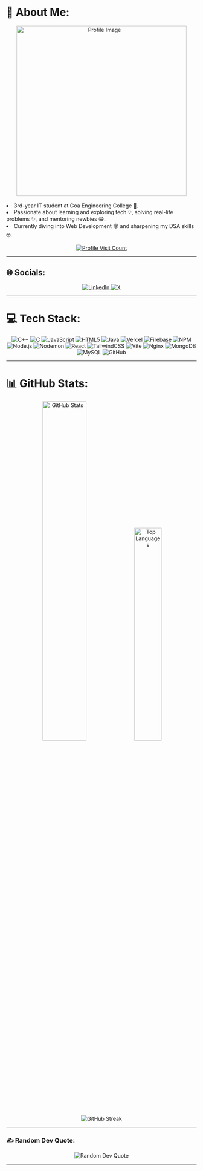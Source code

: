 # 💫 About Me:

<div align="center"> 
    <img height="450" src="https://i.postimg.cc/9XLXQ5gH/beauty.png" alt="Profile Image">
</div>

<br>

<div align="left">
    <li>3rd-year IT student at Goa Engineering College 🏢.</li>
    <li>Passionate about learning and exploring tech 💡, solving real-life problems ✨, and mentoring newbies 😁.</li>
    <li>Currently diving into Web Development 🕸️ and sharpening my DSA skills 🤓.</li>
</div>

<br>

<div align="center">
    <a href="https://visitcount.itsvg.in">
        <img src="https://komarev.com/ghpvc/?username=Sidnaik04&color=blue&style=for-the-badge" alt="Profile Visit Count">
    </a>
</div>

---

## 🌐 Socials:
<div align="center">
    <a href="https://linkedin.com/in/sidhant-naik-887690256">
        <img src="https://img.shields.io/badge/LinkedIn-%230077B5.svg?style=for-the-badge&logo=linkedin&logoColor=white" alt="LinkedIn">
    </a>
    <a href="https://x.com/De_AnoN04">
        <img src="https://img.shields.io/badge/X-black.svg?style=for-the-badge&logo=X&logoColor=white" alt="X">
    </a>
</div>

---

# 💻 Tech Stack:

<div align="center">
    <img src="https://img.shields.io/badge/c++-%2300599C.svg?style=for-the-badge&logo=c%2B%2B&logoColor=white" alt="C++">
    <img src="https://img.shields.io/badge/c-%2300599C.svg?style=for-the-badge&logo=c&logoColor=white" alt="C">
    <img src="https://img.shields.io/badge/javascript-%23323330.svg?style=for-the-badge&logo=javascript&logoColor=%23F7DF1E" alt="JavaScript">
    <img src="https://img.shields.io/badge/html5-%23E34F26.svg?style=for-the-badge&logo=html5&logoColor=white" alt="HTML5">
    <img src="https://img.shields.io/badge/java-%23ED8B00.svg?style=for-the-badge&logo=openjdk&logoColor=white" alt="Java">
    <img src="https://img.shields.io/badge/vercel-%23000000.svg?style=for-the-badge&logo=vercel&logoColor=white" alt="Vercel">
    <img src="https://img.shields.io/badge/firebase-%23039BE5.svg?style=for-the-badge&logo=firebase" alt="Firebase">
    <img src="https://img.shields.io/badge/NPM-%23CB3837.svg?style=for-the-badge&logo=npm&logoColor=white" alt="NPM">
    <img src="https://img.shields.io/badge/node.js-6DA55F?style=for-the-badge&logo=node.js&logoColor=white" alt="Node.js">
    <img src="https://img.shields.io/badge/NODEMON-%23323330.svg?style=for-the-badge&logo=nodemon&logoColor=%BBDEAD" alt="Nodemon">
    <img src="https://img.shields.io/badge/react-%2320232a.svg?style=for-the-badge&logo=react&logoColor=%2361DAFB" alt="React">
    <img src="https://img.shields.io/badge/tailwindcss-%2338B2AC.svg?style=for-the-badge&logo=tailwind-css&logoColor=white" alt="TailwindCSS">
    <img src="https://img.shields.io/badge/vite-%23646CFF.svg?style=for-the-badge&logo=vite&logoColor=white" alt="Vite">
    <img src="https://img.shields.io/badge/nginx-%23009639.svg?style=for-the-badge&logo=nginx&logoColor=white" alt="Nginx">
    <img src="https://img.shields.io/badge/MongoDB-%234ea94b.svg?style=for-the-badge&logo=mongodb&logoColor=white" alt="MongoDB">
    <img src="https://img.shields.io/badge/mysql-4479A1.svg?style=for-the-badge&logo=mysql&logoColor=white" alt="MySQL">
    <img src="https://img.shields.io/badge/github-%23121011.svg?style=for-the-badge&logo=github&logoColor=white" alt="GitHub">
</div>

---

# 📊 GitHub Stats:

<div align="center">
    <div align="center">
    <img src="https://github-readme-stats.vercel.app/api?username=Sidnaik04&theme=radical&hide_border=false&include_all_commits=true&count_private=false" alt="GitHub Stats" width="48%">
    <img src="https://github-readme-stats.vercel.app/api/top-langs/?username=Sidnaik04&theme=radical&hide_border=false&include_all_commits=true&count_private=false&layout=compact" alt="Top Languages" width="38%">
</div>
    <br/>
    <img src="https://github-readme-streak-stats.herokuapp.com/?user=Sidnaik04&theme=radical&hide_border=false" alt="GitHub Streak">
</div>

---

### ✍️ Random Dev Quote:

<div align="center">
    <img src="https://quotes-github-readme.vercel.app/api?type=vetical&theme=radical" alt="Random Dev Quote">
</div>

---


<!---
Sidnaik04/Sidnaik04 is a ✨ special ✨ repository because its `README.md` (this file) appears on your GitHub profile.
You can click the Preview link to take a look at your changes.
--->
